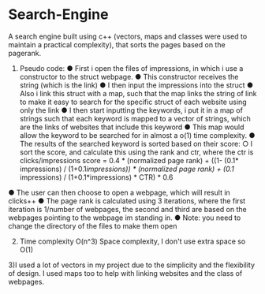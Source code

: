 # Search-Engine
A search engine  built using c++ (vectors, maps and classes were used to maintain a practical complexity), that sorts the pages based on the pagerank.

1) Pseudo code:
● First i open the files of impressions, in which i use a constructor to the struct webpage.
● This constructor receives the string (which is the link)
● I then input the impressions into the struct
● Also i link this struct with a map, such that the map links the string of link to make it easy
to search for the specific struct of each website using only the link
● I then start inputting the keywords, i put it in a map of strings such that each keyword is
mapped to a vector of strings, which are the links of websites that include this keyword
● This map would allow the keyword to be searched for in almost a o(1) time complexity.
● The results of the searched keyword is sorted based on their score:
  ○ I sort the score, and calculate this using the rank and ctr, where the ctr is
  clicks/impressions
  score = 0.4 * (normalized page rank) + ((1- (0.1* impressions) / (1+0.1*impressions)) * (normalized page rank) + (0.1* impressions) / (1+0.1*impressions) * CTR) * 0.6   
  
● The user can then choose to open a webpage, which will result in clicks++
● The page rank is calculated using 3 iterations, where the first iteration is 1/number of
webpages, the second and third are based on the webpages pointing to the webpage im
standing in.
● Note: you need to change the directory of the files to make them open

2) Time complexity O(n^3)
Space complexity, I don't use extra space so O(1)

3)I used a lot of vectors in my project due to the simplicity and the flexibility of design. I used
maps too to help with linking websites and the class of webpages.
